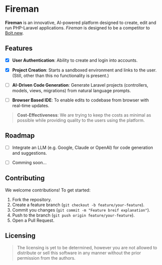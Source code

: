 # Fireman

**Fireman** is an innovative, AI-powered platform designed to create, edit and run PHP-Laravel applications. _Fireman_ is designed to be a competitor to [Bolt.new](https://bolt.new/).

## Features
- [x] **User Authentication**: Ability to create and login into accounts.

- [x] **Project Creation**: Starts a sandboxed environment and links to the user. (Still, other than this no functionality is present.)

- [ ] **AI-Driven Code Generation**: Generate Laravel projects (controllers, models, views, migrations) from natural language prompts. 

- [ ] **Browser Based IDE**: To enable edits to codebase from browser with real-time updates. 

> **Cost-Effectiveness**: We are trying to keep the costs as minimal as possible while providing quality to the users using the platform.

## Roadmap
- [ ] Integrate an LLM (e.g. Google, Claude or OpenAI) for code generation and suggestions.

- [ ] Comming soon...


## Contributing
We welcome contributions! To get started:
1. Fork the repository.
2. Create a feature branch (`git checkout -b feature/your-feature`).
3. Commit you changes (`git commit -m "Feature breif explanation"`).
4. Push to the branch (`git push origin feature/your-feature`).
5. Open a Pull Request.

## Licensing
> The licensing is yet to be determined, however you are not allowed to distribute or sell this software in any manner without the prior permission from the authors.